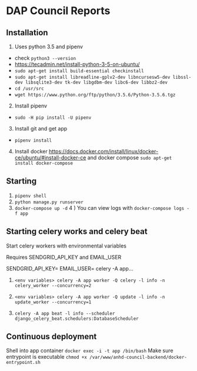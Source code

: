 # DAP Council Reports



## Installation

1) Uses python 3.5 and pipenv
 - check `python3 --version`
 - https://tecadmin.net/install-python-3-5-on-ubuntu/
 - `sudo apt-get install build-essential checkinstall`
 - `sudo apt-get install libreadline-gplv2-dev libncursesw5-dev libssl-dev libsqlite3-dev tk-dev libgdbm-dev libc6-dev libbz2-dev`
 - `cd /usr/src`
 - `wget https://www.python.org/ftp/python/3.5.6/Python-3.5.6.tgz`

2) Install pipenv
 - `sudo -H pip install -U pipenv`
3) Install git and get app
 - `pipenv install`
4) Install docker https://docs.docker.com/install/linux/docker-ce/ubuntu/#install-docker-ce and docker compose `sudo apt-get install docker-compose`


## Starting

1) `pipenv shell`
2) `python manage.py runserver`
3) `docker-compose up -d`
4 ) You can view logs with `docker-compose logs -f app`


## Starting celery works and celery beat

Start celery workers with environmental variables

Requires SENDGRID_API_KEY and EMAIL_USER

SENDGRID_API_KEY=<variable> EMAIL_USER=<variable> celery -A app...


1) `<env variables> celery -A app worker -Q celery -l info -n celery_worker --concurrency=2`

2) `<env variables> celery -A app worker -Q update -l info -n update_worker --concurrency=1`

3) `celery -A app beat -l info --scheduler django_celery_beat.schedulers:DatabaseScheduler`


## Continuous deployment

Shell into app container `docker exec -i -t app /bin/bash`
Make sure entrypoint is executable `chmod +x /var/www/anhd-council-backend/docker-entrypoint.sh`
